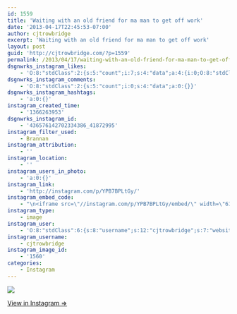 ```yaml
---
id: 1559
title: 'Waiting with an old friend for ma man to get off work'
date: '2013-04-17T22:45:53-07:00'
author: cjtrowbridge
excerpt: 'Waiting with an old friend for ma man to get off work'
layout: post
guid: 'http://cjtrowbridge.com/?p=1559'
permalink: /2013/04/17/waiting-with-an-old-friend-for-ma-man-to-get-off-work/
dsgnwrks_instagram_likes:
    - 'O:8:"stdClass":2:{s:5:"count";i:7;s:4:"data";a:4:{i:0;O:8:"stdClass":4:{s:8:"username";s:8:"_itsruss";s:15:"profile_picture";s:106:"https://igcdn-photos-g-a.akamaihd.net/hphotos-ak-xaf1/t51.2885-19/10986418_672265729562278_547290907_a.jpg";s:2:"id";s:8:"11272440";s:9:"full_name";s:4:"Russ";}i:1;O:8:"stdClass":4:{s:8:"username";s:9:"medianerd";s:15:"profile_picture";s:84:"https://instagramimages-a.akamaihd.net/profiles/profile_16727834_75sq_1406912901.jpg";s:2:"id";s:8:"16727834";s:9:"full_name";s:10:"Oz Skinner";}i:2;O:8:"stdClass":4:{s:8:"username";s:14:"jeremytrautman";s:15:"profile_picture";s:84:"https://instagramimages-a.akamaihd.net/profiles/profile_19935397_75sq_1377018608.jpg";s:2:"id";s:8:"19935397";s:9:"full_name";s:15:"Jeremy Trautman";}i:3;O:8:"stdClass":4:{s:8:"username";s:8:"ford7213";s:15:"profile_picture";s:104:"https://scontent-b.cdninstagram.com/hphotos-xaf1/l/t51.2885-19/10601700_1455079964756116_697951094_a.jpg";s:2:"id";s:8:"24773925";s:9:"full_name";s:6:"Ford S";}}}'
dsgnwrks_instagram_comments:
    - 'O:8:"stdClass":2:{s:5:"count";i:0;s:4:"data";a:0:{}}'
dsgnwrks_instagram_hashtags:
    - 'a:0:{}'
instagram_created_time:
    - '1366263953'
dsgnwrks_instagram_id:
    - '436576142702334386_41872995'
instagram_filter_used:
    - Brannan
instagram_attribution:
    - ''
instagram_location:
    - ''
instagram_users_in_photo:
    - 'a:0:{}'
instagram_link:
    - 'http://instagram.com/p/YPB7BPLtGy/'
instagram_embed_code:
    - "\n<iframe src=\"//instagram.com/p/YPB7BPLtGy/embed/\" width=\"612\" height=\"710\" frameborder=\"0\" scrolling=\"no\" allowtransparency=\"true\"></iframe>\n"
instagram_type:
    - image
instagram_user:
    - 'O:8:"stdClass":6:{s:8:"username";s:12:"cjtrowbridge";s:7:"website";s:0:"";s:15:"profile_picture";s:103:"https://igcdn-photos-f-a.akamaihd.net/hphotos-ak-xpa1/t51.2885-19/925559_452430704897917_67836701_a.jpg";s:9:"full_name";s:13:"CJ Trowbridge";s:3:"bio";s:0:"";s:2:"id";s:8:"41872995";}'
instagram_username:
    - cjtrowbridge
instagram_image_id:
    - '1560'
categories:
    - Instagram
---
```


[![](http://blog.cjtrowbridge.com/wp-content/uploads/2013/04/3bb237fea7eb11e2b3af22000a1fb856_7.jpg)](http://instagram.com/p/YPB7BPLtGy/)

[View in Instagram ⇒](http://instagram.com/p/YPB7BPLtGy/)